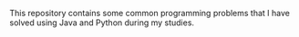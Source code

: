 This repository contains some common programming problems that I have solved using Java and Python during my studies.
